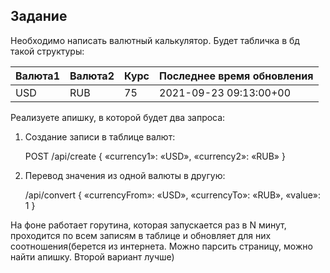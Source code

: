 ## Задание

Необходимо написать валютный калькулятор. Будет табличка в бд такой структуры:

| Валюта1 | Валюта2 | Курс | Последнее время обновления |
|---------|---------|------|----------------------------|
| USD | RUB | 75 | 2021-09-23 09:13:00+00 |

Реализуете апишку, в которой будет два запроса:

1. Создание записи в таблице валют:

   POST /api/create { «currency1»: «USD», «currency2»: «RUB» }
2. Перевод значения из одной валюты в другую:

   /api/convert { «currencyFrom»: «USD», «currencyTo»: «RUB», «value»:  1 }

На фоне работает горутина, которая запускается раз в N минут, проходится по всем записям в таблице и обновляет для них
соотношения(берется из интернета. Можно парсить страницу, можно найти апишку. Второй вариант лучше)
